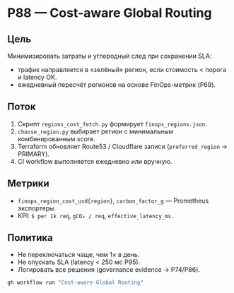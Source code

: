 # P88 — Cost-aware Global Routing

## Цель
Минимизировать затраты и углеродный след при сохранении SLA:
- трафик направляется в «зелёный» регион, если стоимость < порога и latency OK.
- ежедневный пересчёт регионов на основе FinOps-метрик (P69).

## Поток
1. Скрипт `regions_cost_fetch.py` формирует `finops_regions.json`.  
2. `choose_region.py` выбирает регион с минимальным комбинированным score.  
3. Terraform обновляет Route53 / Cloudflare записи (`preferred_region` → PRIMARY).  
4. CI workflow выполняется ежедневно или вручную.

## Метрики
- `finops_region_cost_usd{region}`, `carbon_factor_g` — Prometheus экспортеры.  
- KPI: `$ per 1k req`, `gCO₂ / req`, `effective_latency_ms`.

## Политика
- Не переключаться чаще, чем 1× в день.  
- Не опускать SLA (latency < 250 мс P95).  
- Логировать все решения (governance evidence → P74/P86).

```bash
gh workflow run "Cost-aware Global Routing"
```
